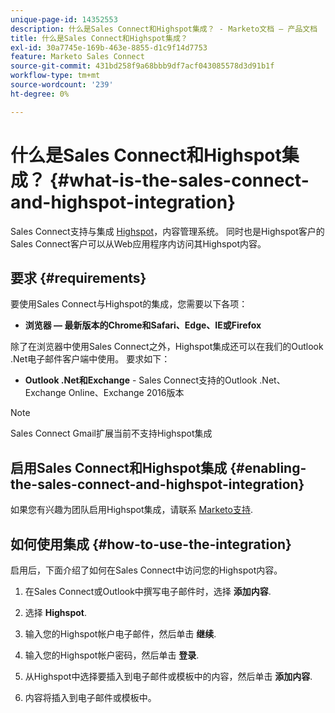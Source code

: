 ```yaml
---
unique-page-id: 14352553
description: 什么是Sales Connect和Highspot集成？ - Marketo文档 — 产品文档
title: 什么是Sales Connect和Highspot集成？
exl-id: 30a7745e-169b-463e-8855-d1c9f14d7753
feature: Marketo Sales Connect
source-git-commit: 431bd258f9a68bbb9df7acf043085578d3d91b1f
workflow-type: tm+mt
source-wordcount: '239'
ht-degree: 0%

---
```


# 什么是Sales Connect和Highspot集成？ {#what-is-the-sales-connect-and-highspot-integration}

Sales Connect支持与集成 [Highspot](https://www.highspot.com/)，内容管理系统。 同时也是Highspot客户的Sales Connect客户可以从Web应用程序内访问其Highspot内容。

## 要求 {#requirements}

要使用Sales Connect与Highspot的集成，您需要以下各项：

* **浏览器 — 最新版本的Chrome和Safari、Edge、IE或Firefox**

除了在浏览器中使用Sales Connect之外，Highspot集成还可以在我们的Outlook .Net电子邮件客户端中使用。 要求如下：

* **Outlook .Net和Exchange** - Sales Connect支持的Outlook .Net、Exchange Online、Exchange 2016版本

>[!NOTE]
>
>Sales Connect Gmail扩展当前不支持Highspot集成

## 启用Sales Connect和Highspot集成 {#enabling-the-sales-connect-and-highspot-integration}

如果您有兴趣为团队启用Highspot集成，请联系 [Marketo支持](https://nation.marketo.com/t5/Support/ct-p/Support#).

## 如何使用集成 {#how-to-use-the-integration}

启用后，下面介绍了如何在Sales Connect中访问您的Highspot内容。

1. 在Sales Connect或Outlook中撰写电子邮件时，选择 **添加内容**.

1. 选择 **Highspot**.

1. 输入您的Highspot帐户电子邮件，然后单击 **继续**.

1. 输入您的Highspot帐户密码，然后单击 **登录**.

1. 从Highspot中选择要插入到电子邮件或模板中的内容，然后单击 **添加内容**.

1. 内容将插入到电子邮件或模板中。

